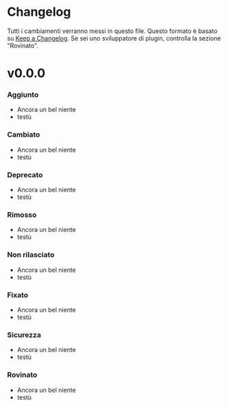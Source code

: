 # Changelog

Tutti i cambiamenti verranno messi in questo file.
Questo formato è basato su [Keep a Changelog](https://keepachangelog.com/en/1.0.0/).
Se sei uno sviluppatore di plugin, controlla la sezione "Rovinato".


# v0.0.0

### Aggiunto
- Ancora un bel niente
- testù

### Cambiato
- Ancora un bel niente
- testù

### Deprecato
- Ancora un bel niente
- testù

### Rimosso
- Ancora un bel niente
- testù

### Non rilasciato
- Ancora un bel niente
- testù

### Fixato
- Ancora un bel niente
- testù

### Sicurezza
- Ancora un bel niente
- testù

### Rovinato
- Ancora un bel niente
- testù
